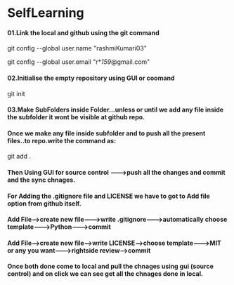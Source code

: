 # SelfLearning


#### 01.Link the local and github using the git command

git config --global user.name "rashmiKumari03"

git config --global user.email "r***15*9*@gmail.com"

#### 02.Initialise the empty repository using GUI or coomand
git init

#### 03.Make SubFolders inside Folder...unless or until we add any file inside the subfolder it wont be visible at github repo.
#### Once we make any file inside subfolder and to push all the present files..to repo.write the command as:
git add .

#### Then Using GUI for source control --->push all the changes and commit and the sync chnages.

#### For Adding the .gitignore file and LICENSE we have to got to Add file  option from github itself.
#### Add File-->create new file--->write .gitignore--->automatically choose template--->Python--->commit 
#### Add File-->create new file-->write LICENSE-->choose template--->MIT or any you want--->rightside review-->commit
#### Once both done come to local and pull the chnages using gui (source control) and on click we can see get all the chnages done in local.
